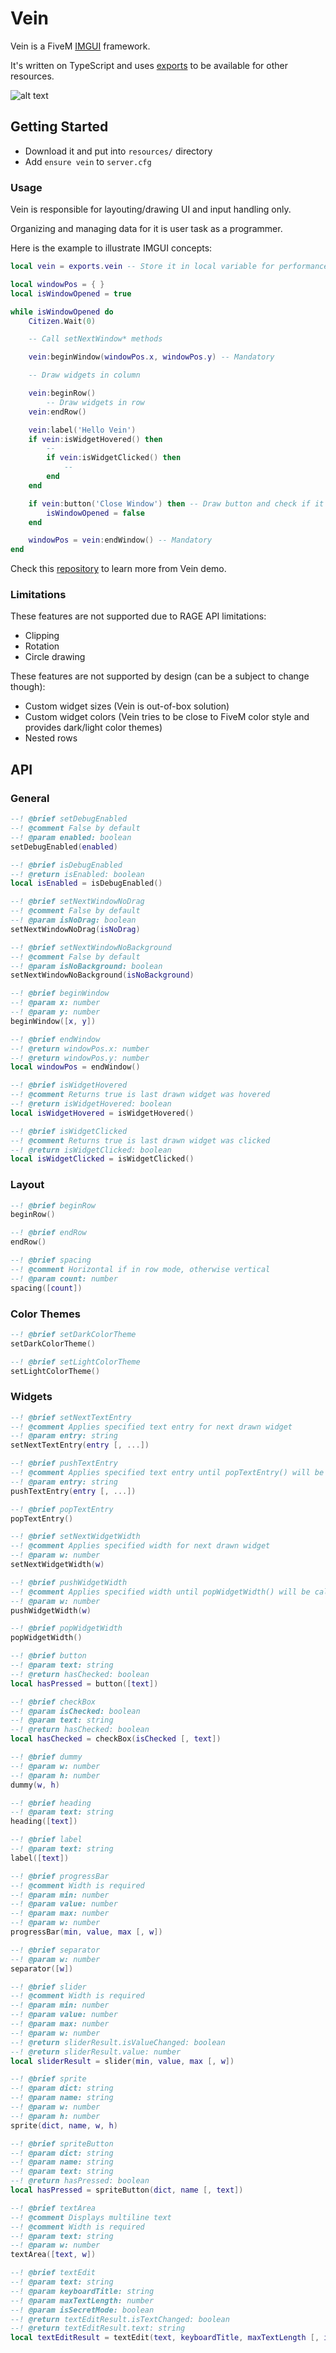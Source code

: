 # Vein
Vein is a FiveM [IMGUI](https://en.wikipedia.org/wiki/Immediate_mode_GUI) framework.

It's written on TypeScript and uses [exports](https://docs.fivem.net/docs/scripting-manual/runtimes/javascript/#using-exports) to be available for other resources.

![alt text](https://raw.githubusercontent.com/warxander/vein-demo/master/demo.png)

## Getting Started
* Download it and put into `resources/` directory
* Add `ensure vein` to `server.cfg`
### Usage
Vein is responsible for layouting/drawing UI and input handling only.

Organizing and managing data for it is user task as a programmer.

Here is the example to illustrate IMGUI concepts:
```lua
local vein = exports.vein -- Store it in local variable for performance reasons

local windowPos = { }
local isWindowOpened = true

while isWindowOpened do
	Citizen.Wait(0)

	-- Call setNextWindow* methods

	vein:beginWindow(windowPos.x, windowPos.y) -- Mandatory

	-- Draw widgets in column

	vein:beginRow()
		-- Draw widgets in row
	vein:endRow()

	vein:label('Hello Vein')
	if vein:isWidgetHovered() then
		--
		if vein:isWidgetClicked() then
			--
		end
	end

	if vein:button('Close Window') then -- Draw button and check if it were pressed
		isWindowOpened = false
	end

	windowPos = vein:endWindow() -- Mandatory
end
```
Check this [repository](https://github.com/warxander/vein-demo) to learn more from Vein demo.
### Limitations
These features are not supported due to RAGE API limitations:
* Clipping
* Rotation
* Circle drawing

These features are not supported by design (can be a subject to change though):
* Custom widget sizes (Vein is out-of-box solution)
* Custom widget colors (Vein tries to be close to FiveM color style and provides dark/light color themes)
* Nested rows

## API
### General
```lua
--! @brief setDebugEnabled
--! @comment False by default
--! @param enabled: boolean
setDebugEnabled(enabled)

--! @brief isDebugEnabled
--! @return isEnabled: boolean
local isEnabled = isDebugEnabled()

--! @brief setNextWindowNoDrag
--! @comment False by default
--! @param isNoDrag: boolean
setNextWindowNoDrag(isNoDrag)

--! @brief setNextWindowNoBackground
--! @comment False by default
--! @param isNoBackground: boolean
setNextWindowNoBackground(isNoBackground)

--! @brief beginWindow
--! @param x: number
--! @param y: number
beginWindow([x, y])

--! @brief endWindow
--! @return windowPos.x: number
--! @return windowPos.y: number
local windowPos = endWindow()

--! @brief isWidgetHovered
--! @comment Returns true is last drawn widget was hovered
--! @return isWidgetHovered: boolean
local isWidgetHovered = isWidgetHovered()

--! @brief isWidgetClicked
--! @comment Returns true is last drawn widget was clicked
--! @return isWidgetClicked: boolean
local isWidgetClicked = isWidgetClicked()
```
### Layout
```lua
--! @brief beginRow
beginRow()

--! @brief endRow
endRow()

--! @brief spacing
--! @comment Horizontal if in row mode, otherwise vertical
--! @param count: number
spacing([count])
```
### Color Themes
```lua
--! @brief setDarkColorTheme
setDarkColorTheme()

--! @brief setLightColorTheme
setLightColorTheme()
```
### Widgets
```lua
--! @brief setNextTextEntry
--! @comment Applies specified text entry for next drawn widget
--! @param entry: string
setNextTextEntry(entry [, ...])

--! @brief pushTextEntry
--! @comment Applies specified text entry until popTextEntry() will be called
--! @param entry: string
pushTextEntry(entry [, ...])

--! @brief popTextEntry
popTextEntry()

--! @brief setNextWidgetWidth
--! @comment Applies specified width for next drawn widget
--! @param w: number
setNextWidgetWidth(w)

--! @brief pushWidgetWidth
--! @comment Applies specified width until popWidgetWidth() will be called
--! @param w: number
pushWidgetWidth(w)

--! @brief popWidgetWidth
popWidgetWidth()

--! @brief button
--! @param text: string
--! @return hasChecked: boolean
local hasPressed = button([text])

--! @brief checkBox
--! @param isChecked: boolean
--! @param text: string
--! @return hasChecked: boolean
local hasChecked = checkBox(isChecked [, text])

--! @brief dummy
--! @param w: number
--! @param h: number
dummy(w, h)

--! @brief heading
--! @param text: string
heading([text])

--! @brief label
--! @param text: string
label([text])

--! @brief progressBar
--! @comment Width is required
--! @param min: number
--! @param value: number
--! @param max: number
--! @param w: number
progressBar(min, value, max [, w])

--! @brief separator
--! @param w: number
separator([w])

--! @brief slider
--! @comment Width is required
--! @param min: number
--! @param value: number
--! @param max: number
--! @param w: number
--! @return sliderResult.isValueChanged: boolean
--! @return sliderResult.value: number
local sliderResult = slider(min, value, max [, w])

--! @brief sprite
--! @param dict: string
--! @param name: string
--! @param w: number
--! @param h: number
sprite(dict, name, w, h)

--! @brief spriteButton
--! @param dict: string
--! @param name: string
--! @param text: string
--! @return hasPressed: boolean
local hasPressed = spriteButton(dict, name [, text])

--! @brief textArea
--! @comment Displays multiline text
--! @comment Width is required
--! @param text: string
--! @param w: number
textArea([text, w])

--! @brief textEdit
--! @param text: string
--! @param keyboardTitle: string
--! @param maxTextLength: number
--! @param isSecretMode: boolean
--! @return textEditResult.isTextChanged: boolean
--! @return textEditResult.text: string
local textEditResult = textEdit(text, keyboardTitle, maxTextLength [, isSecretMode])
```
